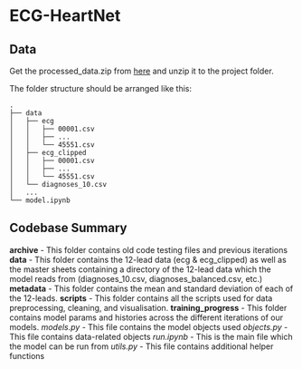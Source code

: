 # ECG-HeartNet

## Data
Get the processed_data.zip from [here](https://seafile.purplecircle.xyz/d/43fa61af9f724398a476/) and unzip it to the project folder.

The folder structure should be arranged like this:

```
.
├── data
│   ├── ecg
│   │   ├── 00001.csv
│   │   ├── ...
│   │   └── 45551.csv
│   ├── ecg_clipped
│   │   ├── 00001.csv
│   │   ├── ...
│   │   └── 45551.csv
│   └── diagnoses_10.csv
│   ...
└── model.ipynb
```

## Codebase Summary
**archive** - This folder contains old code testing files and previous iterations
**data** - This folder contains the 12-lead data (ecg & ecg_clipped) as well as the master sheets containing a directory of the 12-lead data which the model reads from (diagnoses_10.csv, diagnoses_balanced.csv, etc.)
**metadata** - This folder contains the mean and standard deviation of each of the 12-leads.
**scripts** - This folder contains all the scripts used for data preprocessing, cleaning, and visualisation.
**training_progress** - This folder contains model params and histories across the different iterations of our models.
*models.py* - This file contains the model objects used
*objects.py* - This file contains data-related objects
*run.ipynb* - This is the main file which the model can be run from
*utils.py* - This file contains additional helper functions 
